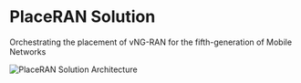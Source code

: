 # PlaceRAN Solution
 Orchestrating the placement of vNG-RAN for the fifth-generation of Mobile Networks
 
 ![PlaceRAN Solution Architecture](docs/PlaceRAN_Architecture)
